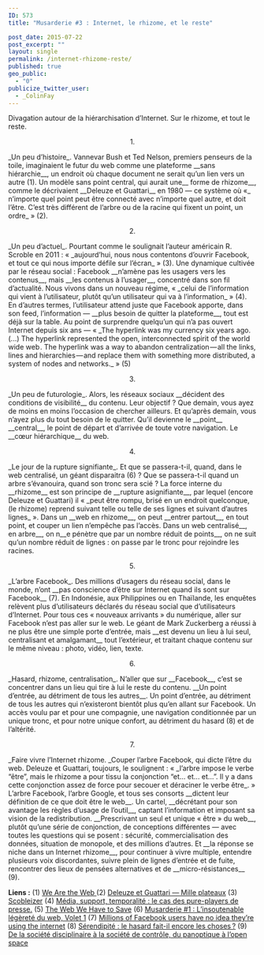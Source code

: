```yaml
---
ID: 573
title: "Musarderie #3 : Internet, le rhizome, et le reste"

post_date: 2015-07-22 
post_excerpt: ""
layout: single
permalink: /internet-rhizome-reste/
published: true
geo_public:
  - "0"
publicize_twitter_user:
  - _ColinFay
---
```


Divagation autour de la hiérarchisation d’Internet. Sur le rhizome, et tout le reste.


<p style="text-align: center;">1.</p>
_Un peu d’histoire_. Vannevar Bush et Ted Nelson, premiers penseurs de la toile, imaginaient le futur du web comme une plateforme __sans hiérarchie__, un endroit où chaque document ne serait qu’un lien vers un autre (1). Un modèle sans point central, qui aurait une__ forme de rhizome__, comme le décrivaient __Deleuze et Guattari__ en 1980 — ce système où «_ n’importe quel point peut être connecté avec n’importe quel autre, et doit l’être. C’est très différent de l’arbre ou de la racine qui fixent un point, un ordre_ » (2).


<p style="text-align: center;">2.</p>
_Un peu d’actuel_. Pourtant comme le soulignait l’auteur américain R. Scroble en 2011 : « _aujourd’hui, nous nous contentons d’ouvrir Facebook, et tout ce qui nous importe défile sur l’écran_ » (3). Une dynamique cultivée par le réseau social : Facebook __n’amène pas les usagers vers les contenus__, mais __les contenus à l’usager__, concentré dans son fil d’actualité. Nous vivons dans un nouveau régime, « _celui de l’information qui vient à l’utilisateur, plutôt qu’un utilisateur qui va à l’information_ » (4). En d’autres termes, l’utilisateur attend juste que Facebook apporte, dans son feed, l’information — __plus besoin de quitter la plateforme__, tout est déjà sur la table. Au point de surprendre quelqu’un qui n’a pas ouvert Internet depuis six ans — « _The hyperlink was my currency six years ago. (...) The hyperlink represented the open, interconnected spirit of the world wide web . The hyperlink was a way to abandon centralization — all the links, lines and hierarchies — and replace them with something more distributed, a system of nodes and networks._ » (5)
<p style="text-align: center;">3.</p>
_Un peu de futurologie_. Alors, les réseaux sociaux __décident des conditions de visibilité__ du contenu. Leur objectif ? Que demain, vous ayez de moins en moins l’occasion de chercher ailleurs. Et qu’après demain, vous n’ayez plus du tout besoin de le quitter. Qu’il devienne le __point__ __central__, le point de départ et d’arrivée de toute votre navigation. Le __cœur hiérarchique__ du web.
<p style="text-align: center;">4.</p>
_Le jour de la rupture signifiante_. Et que se passera-t-il, quand, dans le web centralisé, un géant disparaitra (6) ? Que se passera-t-il quand un arbre s’évanouira, quand son tronc sera scié ? La force interne du __rhizome__ est son principe de __rupture asignifiante__, par lequel (encore Deleuze et Guattari) il « _peut être rompu, brisé en un endroit quelconque, (le rhizome) reprend suivant telle ou telle de ses lignes et suivant d’autres lignes_ ». Dans un __web en rhizome__, on peut __entrer partout__, en tout point, et couper un lien n’empêche pas l’accès. Dans un web centralisé__, en arbre__, on n__e pénètre que par un nombre réduit de points__, on ne suit qu’un nombre réduit de lignes : on passe par le tronc pour rejoindre les racines.

<p style="text-align: center;">5.</p>
_L’arbre Facebook_. Des millions d’usagers du réseau social, dans le monde, n’ont __pas conscience d’être sur Internet quand ils sont sur Facebook__ (7). En Indonésie, aux Philippines ou en Thaïlande, les enquêtes relèvent plus d’utilisateurs déclarés du réseau social que d’utilisateurs d’Internet. Pour tous ces « nouveaux arrivants » du numérique, aller sur Facebook n’est pas aller sur le web. Le géant de Mark Zuckerberg a réussi à ne plus être une simple porte d’entrée, mais __est devenu un lieu à lui seul, centralisant et amalgamant__ tout l’extérieur, et traitant chaque contenu sur le même niveau : photo, vidéo, lien, texte.
<p style="text-align: center;">6.</p>
_Hasard, rhizome, centralisation_. N’aller que sur __Facebook__, c’est se concentrer dans un lieu qui tire à lui le reste du contenu. __Un point d’entrée, au détriment de tous les autres__. Un point d’entrée, au détriment de tous les autres qui n’existeront bientôt plus qu’en allant sur Facebook. Un accès voulu par et pour une compagnie, une navigation conditionnée par un unique tronc, et pour notre unique confort, au  détriment du hasard (8) et de l’altérité.
<p style="text-align: center;">7.</p>
_Faire vivre l’Internet rhizome. _Couper l’arbre Facebook, qui dicte l’être du web. Deleuze et Guattari, toujours, le soulignent : « _l’arbre impose le verbe “être”, mais le rhizome a pour tissu la conjonction “et... et... et...”. Il y a dans cette conjonction assez de force pour secouer et déraciner le verbe être_. » L’arbre Facebook, l’arbre Google, et tous ses consorts __dictent leur définition de ce que doit être le web__. Un cartel, __décrétant pour son avantage les règles d’usage de l’outil__, captant l’information et imposant sa vision de la redistribution. __Prescrivant un seul et unique « être » du web__, plutôt qu’une série de conjonction, de conceptions différentes — avec toutes les questions qui se posent : sécurité, commercialisation des données, situation de monopole, et des millions d’autres. Et __la réponse se niche dans un Internet rhizome__, pour continuer à vivre multiple, entendre plusieurs voix discordantes, suivre plein de lignes d’entrée et de fuite, rencontrer des lieux de pensées alternatives et de __micro-résistances__ (9).

__Liens :__
(1) <a href="http://archive.wired.com/wired/archive/13.08/tech_pr.html" target="_blank">We Are the Web </a>
(2) <a href="http://2007.updatepixels.net/2007/2007/hyper/rhizome.pdf" target="_blank">Deleuze et Guattari — Mille plateaux</a>
(3) <a href="http://scobleizer.com/" target="_blank">Scobleizer</a>
(4) <a href="http://dumas.ccsd.cnrs.fr/dumas-01130211/document" target="_blank">Média, support, temporalité : le cas des pure-players de presse.</a>
(5) <a href="https://medium.com/matter/the-web-we-have-to-save-2eb1fe15a426" target="_blank">The Web We Have to Save</a>
(6) <a href="http://colinfay.me/2015/07/13/legerete-web-volet-1/" target="_blank">Musarderie #1 : L’insoutenable légèreté du web, Volet 1</a>
(7) <a href="http://qz.com/333313/milliions-of-facebook-users-have-no-idea-theyre-using-the-internet/" target="_blank">Millions of Facebook users have no idea they’re using the internet</a>
(8) <a href="http://www.oeil-au-carre.fr/le-blog/2015/03/16/serendipite-hasard/" target="_blank">Sérendipité : le hasard fait-il encore les choses ?</a>
(9) <a href="http://www.morbleu.com/de-la-societe-disciplinaire-a-la-societe-de-controle-du-panoptique-a-lopen-space/" target="_blank">De la société disciplinaire à la société de contrôle, du panoptique à l’open space </a>






